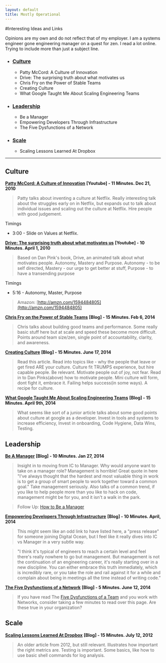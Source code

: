 ```yaml
---
layout: default
title: Mostly Operational
---
```


#Interesting Ideas and Links

Opinions are my own and do not reflect that of my employer.  I am a systems engineer gone engineering manager on a quest for zen.  I read a lot online.  Trying to include more than just a subject line.

* ### [Culture](#Culture)
    * Patty McCord: A Culture of Innovation
    * Drive: The surprising truth about what motivates us
    * Chris Fry on the Power of Stable Teams
    * Creating Culture
    * What Google Taught Me About Scaling Engineering Teams
* ### [Leadership](#Leadership)
    * Be a Manager
    * Empowering Developers Through Infrastructure
    * The Five Dysfunctions of a Network
* ### [Scale](#Scale)
    * Scaling Lessons Learned At Dropbox

---

## <a name="Culture"></a> Culture

**[Patty McCord: A Culture of Innovation](https://www.youtube.com/watch?v=o3e1lnixKBM)**
**[Youtube] - 11 Minutes.  Dec 21, 2010**

> Patty talks about inventing a culture at Netflix.  Really interesting talk about the struggles early on in Netflix, but expands out to talk about individual issues and scaling out the culture at Netflix.  Hire people with good judgement.

Timings
* 3:00 - Slide on Values at Netflix.

**[Drive: The surprising truth about what motivates us](https://www.youtube.com/watch?v=u6XAPnuFjJc)**
**[Youtube] - 10 Minutes.  April 1, 2010**

> Based on Dan Pink's book, Drive, an animated talk about what motivates people.  Autonomy, Mastery and Purpose.  Autonomy - to be self directed, Mastery - our urge to get better at stuff, Purpose - to have a transending purpose

Timings
* 5:16 - Autonomy, Master, Purpose

> Amazon: [http://amzn.com/1594484805](http://amzn.com/1594484805)

**[Chris Fry on the Power of Stable Teams](http://firstround.com/article/Twitter-Engineering-SVP-Chris-Fry-on-the-Power-of-Stable-Teams)**
**[Blog] - 15 Minutes.  Feb 6, 2014**

> Chris talks about building good teams and performance.  Some really basic stuff here but at scale and speed these become more difficult.  Points around team size/zen, single point of accountability, clarity, and awareness.

**[Creating Culture](https://medium.com/@dunn/creating-culture-21a117803f80)**
**[Blog] - 15 Minutes.  June 17, 2014**

> Read this article.  Read into topics like - why the people that leave or get fired ARE your culture.  Culture fit TRUMPS experience, but hire capable people.  Be relevant.  Motivate people out of joy, not fear.  Read in to Dan Pinks(above) how to motivate people.  Mini culture will form, dont fight it, embrace it.  Failing helps success(in some ways).  A recipe for culture.

**[What Google Taught Me About Scaling Engineering Teams](http://www.theeffectiveengineer.com/blog/what-i-learned-from-googles-engineering-culture)**
**[Blog] - 15 Minutes. April 9th, 2014**

> What seems like sort of a junior article talks about some good points about culture at google as a developer.  Invest in tools and systems to increase efficiency, Invest in onboarding, Code Hygiene, Data Wins, Testing.

## <a name="Leadership"></a>Leadership

**[Be A Manager](https://medium.com/servant-leadership/3b0e39d87179)**
**[Blog] - 10 Minutes.  Jan 27, 2014**

> Insight in to moving from IC to Manager.  Why would anyone want to take on a manager role?  Management is horrible!  Great quote in here "I've always thought that the hardest and most valuable thing in work is to get a group of smart people to work together toward a common goal."  Take management seriously.  Also talks of a common trend, if you like to help people more than you like to hack on code, management might be for you, and it isn't a walk in the park.

> Follow Up: [How to Be a Manager](https://medium.com/servant-leadership/how-to-be-a-manager-3400ca48de5e)

**[Empowering Developers Through Infrastructure](https://www.digitalocean.com/company/blog/inside-digitalocean-mark-imbriaco/)**
**[Blog] - 10 Minutes.  April, 2014**

> This might seem like an odd link to have listed here, a "press release" for someone joining Digital Ocean, but I feel like it really dives into IC vs Manager in a very subtle way.

> "I think it's typical of engineers to reach a certain level and feel there's really nowhere to go but management. But management is not the continuation of an engineering career, it's really starting over in a new discipline. You can either embrace this truth immediately, which is incredibly rare, or you take the role and rail against it for a while and complain about being in meetings all the time instead of writing code."

**[The Five Dysfunctions of a Network](http://www.plexxi.com/2014/06/five-dysfunctions-network/#sthash.vJoP2S74.dpbs)**
**[Blog] - 5 Minutes. June 12, 2014**

> If you have read The [Five Dysfunctions of a Team](http://amzn.com/0470580461) and you work with Networks, consider taking a few minutes to read over this page.  Are these true in your organization?


## <a name="Scale"></a>Scale

**[Scaling Lessons Learned At Dropbox](http://eranki.tumblr.com/post/27076431887/scaling-lessons-learned-at-dropbox-part-1)**
**[Blog] - 15 Minutes.  July 12, 2012**

> An older article from 2012, but still relevant.  Illustrates how important the right metrics are.  Testing is important.  Some basics, like how to use basic shell commands for log analysis.

